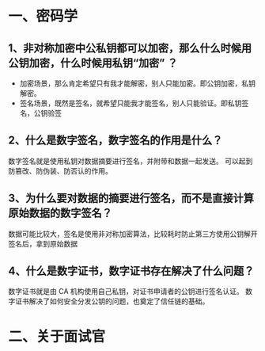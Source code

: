 # 一、密码学

## 1、非对称加密中公私钥都可以加密，那么什么时候用公钥加密，什么时候用私钥“加密” ？ 
- 加密场景，那么肯定希望只有我才能解密，别人只能加密。即公钥加密，私钥解密。 
- 签名场景，既然是签名，就希望只能我才能签名，别人只能验证。即私钥签名，公钥验签

## 2、什么是数字签名，数字签名的作用是什么？ 

数字签名就是使用私钥对数据摘要进行签名，并附带和数据一起发送。 可以起到防篡改、防伪装、防否认的作用。 

## 3、为什么要对数据的摘要进行签名，而不是直接计算原始数据的数字签名？ 

数据可能比较大，签名是使用非对称加密算法，比较耗时防止第三方使用公钥解开签名后，拿到原始数据

## 4、什么是数字证书，数字证书存在解决了什么问题？ 

数字证书就是由 CA 机构使用自己私钥，对证书申请者的公钥进行签名认证。 数字证书解决了如何安全分发公钥的问题，也奠定了信任链的基础。

# 二、关于面试官


